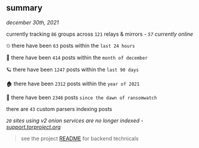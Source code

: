 
## summary
_december 30th, 2021_

currently tracking `86` groups across `121` relays & mirrors - _`57` currently online_

⏲ there have been `63` posts within the `last 24 hours`

🦈 there have been `414` posts within the `month of december`

🪐 there have been `1247` posts within the `last 90 days`

🏚 there have been `2312` posts within the `year of 2021`

🦕 there have been `2346` posts `since the dawn of ransomwatch`

there are `43` custom parsers indexing posts

_`20` sites using v2 onion services are no longer indexed - [support.torproject.org](https://support.torproject.org/onionservices/v2-deprecation/)_

> see the project [README](https://github.com/thetanz/ransomwatch#ransomwatch--) for backend technicals
